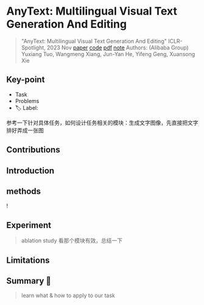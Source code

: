 # AnyText: Multilingual Visual Text Generation And Editing

> "AnyText: Multilingual Visual Text Generation And Editing" ICLR-Spotlight, 2023 Nov
> [paper](http://arxiv.org/abs/2311.03054v4) [code](https://github.com/tyxsspa/AnyText) [pdf](./2023_11_ICLR_AnyText--Multilingual-Visual-Text-Generation-And-Editing.pdf) [note](./2023_11_ICLR_AnyText--Multilingual-Visual-Text-Generation-And-Editing_Note.md) Authors: (Alibaba Group) Yuxiang Tuo, Wangmeng Xiang, Jun-Yan He, Yifeng Geng, Xuansong Xie
> 

## Key-point

- Task
- Problems
- :label: Label:

参考一下针对具体任务，如何设计任务相关的模块：生成文字图像，先直接把文字排好弄成一张图



## Contributions

## Introduction

## methods

!



## Experiment

> ablation study 看那个模块有效，总结一下

## Limitations

## Summary :star2:

> learn what & how to apply to our task

